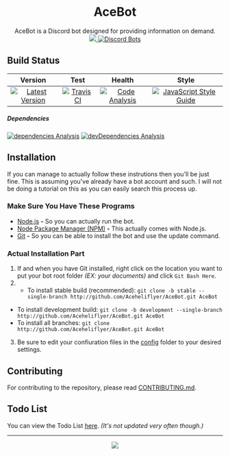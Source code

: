 <div align="center">
<h1 align="center"><strong>AceBot</strong></h1>
  AceBot is a Discord bot designed for providing information on demand.<br />
  <a href="http://discord.gg/Y6Vgfyd" title="Discord Guild">
    <img src="http://discordapp.com/api/guilds/247815199539593216/embed.png?style=shield">
  </a>
  <a href="http://discordbots.org/bot/253254587341996032">
    <img src="http://discordbots.org/api/widget/servers/253254587341996032.svg" alt="Discord Bots" />
  </a>
</div>

<!-- markdownlint-disable MD002 MD041 -->

## Build Status

<!-- markdownlint-enable MD002 MD041 -->

|                                                                                            Version                                                                                            |                                                                     Test                                                                     |                                                                                  Health                                                                                 |                                                                              Style                                                                             |
|:---------------------------------------------------------------------------------------------------------------------------------------------------------------------------------------------:|:--------------------------------------------------------------------------------------------------------------------------------------------:|:-----------------------------------------------------------------------------------------------------------------------------------------------------------------------:|:--------------------------------------------------------------------------------------------------------------------------------------------------------------:|
| [![Latest Version](http://img.shields.io/github/package-json/v/Aceheliflyer/AceBot.svg?colorB=green&style=flat-square)](http://github.com/Aceheliflyer/AceBot/commit/master "Latest Version") | [![Travis CI](http://img.shields.io/travis/Aceheliflyer/AceBot.svg?style=flat-square)](http://travis-ci.org/Aceheliflyer/AceBot "Travis CI") | [![Code Analysis](http://img.shields.io/bithound/code/github/Aceheliflyer/AceBot.svg?style=flat-square)](http://bithound.io/github/Aceheliflyer/AceBot "Code Analysis") | [![JavaScript Style Guide](http://img.shields.io/badge/code_style-standard-brightgreen.svg?style=flat-square)](http://standardjs.com "JavaScript Style Guide") |

<!-- markdownlint-disable MD001 -->

##### Dependencies

<!-- markdownlint-enable MD001 -->

[![dependencies Analysis](http://img.shields.io/david/Aceheliflyer/AceBot.svg?style=flat-square)](http://david-dm.org/Aceheliflyer/AceBot "dependencies Analysis")
[![devDependencies Analysis](http://img.shields.io/david/dev/Aceheliflyer/AceBot.svg?style=flat-square)](http://david-dm.org/Aceheliflyer/AceBot?type=dev "devDependencies Analysis")

## Installation

If you can manage to actually follow these instrutions then you'll be just fine. This is assuming you've already have a bot account and such. I will not be doing a tutorial on this as you can easily search this process up.

### Make Sure You Have These Programs

- [Node.js](http://nodejs.org/en/download/current "Node.js") **-** So you can actually run the bot.
- [Node Package Manager (NPM)](http://npmjs.com "NPM") **-** This actually comes with Node.js.
- [Git](http://git-scm.com/download "Git SCM") **-** So you can be able to install the bot and use the update command.

### Actual Installation Part

<!-- markdownlint-disable MD004 MD029 -->

1. If and when you have Git installed, right click on the location you want to put your bot root folder _(EX: your documents)_ and click `Git Bash Here`.
2. - To install stable build (recommended): `git clone -b stable --single-branch http://github.com/Aceheliflyer/AceBot.git AceBot`
- To install development build: `git clone -b development --single-branch http://github.com/Aceheliflyer/AceBot.git AceBot`
- To install all branches: `git clone http://github.com/Aceheliflyer/AceBot.git AceBot`
3. Be sure to edit your confiuration files in the [config](http://github.com/Aceheliflyer/AceBot/blob/master/config "Configuration") folder to your desired settings.

<!-- markdownlint-enable MD004 MD029 -->

## Contributing

For contributing to the repository, please read [CONTRIBUTING.md](http://github.com/Aceheliflyer/AceBot/blob/master/.github/CONTRIBUTING.md "Contributing").

## Todo List

You can view the Todo List [here](http://github.com/Aceheliflyer/AceBot/projects/1 "Todo List"). _(It's not updated very often though.)_

---

<p align="center">
  <a href="http://github.com/Aceheliflyer/AceBot/blob/master/LICENSE.txt" title="License">
    <img src="http://img.shields.io/github/license/Aceheliflyer/AceBot.svg?style=for-the-badge">
  </a>
</p>
